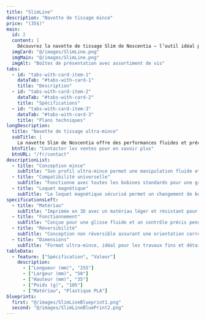 ```yaml
---
title: "SlimLine"
description: "Navette de tissage mince"
price: "(35$)"
main:
  id: 2
  content: |
    Découvrez la navette de tissage Slim de Noscentia — l’outil idéal pour un tissage fluide et précis. Cette navette ultra-mince assure une manipulation sans effort et est compatible avec toutes les bobines standards. Son loquet magnétique sécurisé permet un chargement rapide. Bien qu’elle ne soit pas réversible, sa conception compacte offre une excellente prise en main pour les travaux détaillés.
  imgCard: "@/images/SlimLine.png"
  imgMain: "@/images/SlimLine.png"
  imgAlt: "Boîtes de présentation avec assortiment de vis"
tabs:
  - id: "tabs-with-card-item-1"
    dataTab: "#tabs-with-card-1"
    title: "Description"
  - id: "tabs-with-card-item-2"
    dataTab: "#tabs-with-card-2"
    title: "Spécifications"
  - id: "tabs-with-card-item-3"
    dataTab: "#tabs-with-card-3"
    title: "Plans techniques"
longDescription:
  title: "Navette de tissage ultra-mince"
  subTitle: |
    La navette Slim de Noscentia offre des performances fluides et précises pour les artisans et passionnés de tissage. Son profil ultra-mince, sa compatibilité universelle avec les bobines et son loquet magnétique sécurisé en font un outil idéal pour les travaux détaillés.
  btnTitle: "Contacter les ventes pour en savoir plus"
  btnURL: "/fr/contact"
descriptionList:
  - title: "Conception mince"
    subTitle: "Son profil ultra-mince permet une manipulation fluide et un passage facile dans les sheds étroits."
  - title: "Compatibilité universelle"
    subTitle: "Fonctionne avec toutes les bobines standards pour une grande flexibilité."
  - title: "Loquet magnétique"
    subTitle: "Le loquet magnétique sécurisé permet un changement de bobine rapide et facile."
specificationsLeft:
  - title: "Matériau"
    subTitle: "Imprimée en 3D avec un matériau léger et résistant pour le confort et la solidité."
  - title: "Fonctionnement"
    subTitle: "Conçue pour une glisse fluide et un contrôle précis pendant le tissage."
  - title: "Réversibilité"
    subTitle: "Conception non réversible assurant une orientation correcte et une ergonomie optimale."
  - title: "Dimensions"
    subTitle: "Format ultra-mince, idéal pour les travaux fins et détaillés."
tableData:
  - feature: ["Spécification", "Valeur"]
    description:
      - ["Longueur (mm)", "255"]
      - ["Largeur (mm)", "50"]
      - ["Hauteur (mm)", "35"]
      - ["Poids (g)", "105"]
      - ["Matériau", "Plastique PLA"]
blueprints:
  first: "@/images/SlimLineBlueprint1.png"
  second: "@/images/SlimLineBluePrint2.png"
---
```


